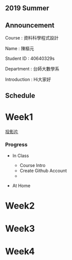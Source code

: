 2019 Summer
----
Announcement
----
Course : 資料科學程式設計

Name : 陳樞元

Student ID : 40640329s

Department : 台師大數學系

Introduction : Hi大家好


Schedule
----
# Week1 #
[投影片](https://youtu.be/w3jLJU7DT5E)

### Progress ###
- In Class
    - Course Intro
    - Create Github Account
    -
   
- At Home
    
# Week2
# Week3
# Week4
